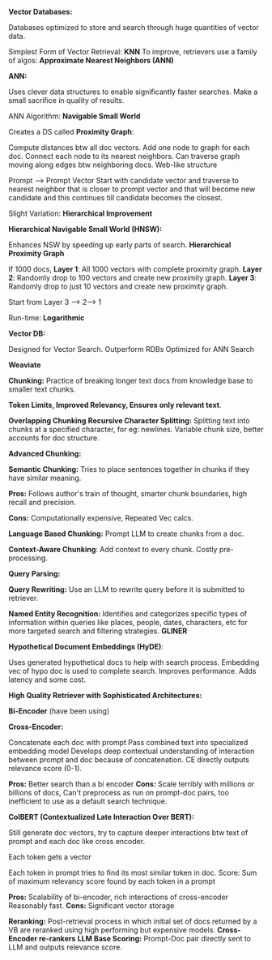 
**Vector Databases:**

Databases optimized to store and search through huge quantities of vector data.

Simplest Form of Vector Retrieval: **KNN**
To improve, retrievers use a family of algos: **Approximate Nearest Neighbors (ANN)**

**ANN:**

Uses clever data structures to enable significantly faster searches.
Make a small sacrifice in quality of results.

ANN Algorithm: **Navigable Small World**

Creates a DS called **Proximity Graph**:

Compute distances btw all doc vectors.
Add one node to graph for each doc.
Connect each node to its nearest neighbors.
Can traverse graph moving along edges btw neighboring docs.
Web-like structure

Prompt --> Prompt Vector 
Start with candidate vector and traverse to nearest neighbor that is closer to prompt vector and that will become new candidate and this continues till candidate becomes the closest.

Slight Variation: **Hierarchical Improvement**

**Hierarchical Navigable Small World (HNSW):**

Enhances NSW by speeding up early parts of search.
**Hierarchical Proximity Graph**

If 1000 docs,
**Layer 1**: All 1000 vectors with complete proximity graph.
**Layer 2**: Randomly drop to 100 vectors and create new proximity graph.
**Layer 3**: Randomly drop to just 10 vectors and create new proximity graph.

Start from Layer 3 --> 2--> 1

Run-time: **Logarithmic**

**Vector DB:**

Designed for Vector Search.
Outperform RDBs
Optimized for ANN Search

**Weaviate**

**Chunking:**
Practice of breaking longer text docs from knowledge base to smaller text chunks.

**Token Limits, Improved Relevancy, Ensures only relevant text**.

**Overlapping Chunking**
**Recursive Character Splitting:** Splitting text into chunks at a specified character, for eg: newlines.
Variable chunk size, better accounts for doc structure. 

**Advanced Chunking:**

**Semantic Chunking:** Tries to place sentences together in chunks if they have similar meaning.

**Pros:** Follows author's train of thought, smarter chunk boundaries, high recall and precision.

**Cons:** Computationally expensive, Repeated Vec calcs.

**Language Based Chunking:** Prompt LLM to create chunks from a doc.

**Context-Aware Chunking**: Add context to every chunk.
Costly pre-processing.

**Query Parsing:**

**Query Rewriting:** Use an LLM to rewrite query before it is submitted to retriever.

**Named Entity Recognition:** Identifies and categorizes specific types of information within queries like places, people, dates, characters, etc for more targeted search and filtering strategies.
**GLINER**

**Hypothetical Document Embeddings (HyDE)**: 

Uses generated hypothetical docs to help with search process.
Embedding vec of hypo doc is used to complete search.
Improves performance.
Adds latency and some cost.

**High Quality Retriever with Sophisticated Architectures:**

**Bi-Encoder** (have been using)

**Cross-Encoder:**

Concatenate each doc with prompt
Pass combined text into specialized embedding model
Develops deep contextual understanding of interaction between prompt and doc because of concatenation.
CE directly outputs relevance score (0-1).

**Pros:** Better search than a bi encoder
**Cons:** Scale terribly with millions or billions of docs, Can't preprocess as run on prompt-doc pairs, too inefficient to use as a default search technique.

**ColBERT (Contextualized Late Interaction Over BERT):**

Still generate doc vectors, try to capture deeper interactions btw text of prompt and each doc like cross encoder.

Each token gets a vector

Each token in prompt tries to find its most similar token in doc.
Score: Sum of maximum relevancy score found by each token in a prompt

**Pros:**
Scalability of bi-encoder, rich interactions of cross-encoder
Reasonably fast.
**Cons:**
Significant vector storage 

**Reranking:**
Post-retrieval process in which initial set of docs returned by a VB are reranked using high performing but expensive models.
**Cross-Encoder re-rankers**
**LLM Base Scoring:** Prompt-Doc pair directly sent to LLM and outputs relevance score.